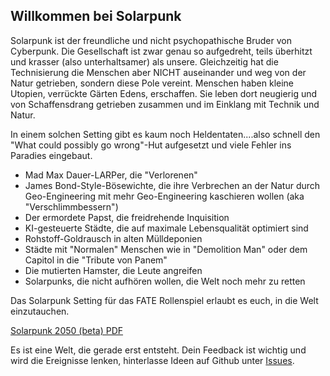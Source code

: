 ## Willkommen bei Solarpunk

Solarpunk ist der freundliche und nicht psychopathische Bruder von Cyberpunk. Die Gesellschaft ist zwar genau so aufgedreht, teils überhitzt und krasser (also unterhaltsamer) als unsere. Gleichzeitig hat die Technisierung die Menschen aber NICHT auseinander und weg von der Natur getrieben, sondern diese Pole vereint.
Menschen haben kleine Utopien, verrückte Gärten Edens, erschaffen. Sie leben dort neugierig und von Schaffensdrang getrieben zusammen und im Einklang mit Technik und Natur.

In einem solchen Setting gibt es kaum noch Heldentaten....also schnell den "What could possibly go wrong"-Hut aufgesetzt und viele Fehler ins Paradies eingebaut.

* Mad Max Dauer-LARPer, die "Verlorenen"
* James Bond-Style-Bösewichte, die ihre Verbrechen an der Natur durch Geo-Engineering mit mehr Geo-Engineering kaschieren wollen (aka "Verschlimmbessern")
* Der ermordete Papst, die freidrehende Inquisition
* KI-gesteuerte Städte, die auf maximale Lebensqualität optimiert sind
* Rohstoff-Goldrausch in alten Mülldeponien
* Städte mit "Normalen" Menschen wie in "Demolition Man" oder dem Capitol in die "Tribute von Panem"
* Die mutierten Hamster, die Leute angreifen
* Solarpunks, die nicht aufhören wollen, die Welt noch mehr zu retten

Das Solarpunk Setting für das FATE Rollenspiel erlaubt es euch, in die Welt einzutauchen.

[Solarpunk 2050 (beta) PDF](https://github.com/Thorsten-Sick/Solarpunk2050/blob/master/downloads/Solarpunk2050.pdf)

Es ist eine Welt, die gerade erst entsteht. Dein Feedback ist wichtig und wird die Ereignisse lenken, hinterlasse Ideen auf Github unter [Issues](https://github.com/Thorsten-Sick/Solarpunk2050/issues).



